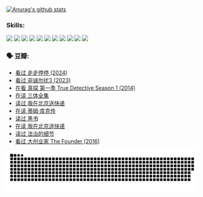 
[![Anurag's github stats](https://github-readme-stats.vercel.app/api?username=w940853815)](https://github.com/anuraghazra/github-readme-stats)

### Skills:

<code><img height="32" src="https://cdn.jsdelivr.net/npm/simple-icons@v5/icons/python.svg"></code>
<code><img height="32" src="https://cdn.jsdelivr.net/npm/simple-icons@v5/icons/javascript.svg"></code>
<code><img height="32" src="https://cdn.jsdelivr.net/npm/simple-icons@v5/icons/django.svg"></code>
<code><img height="32" src="https://cdn.jsdelivr.net/npm/simple-icons@v5/icons/flask.svg"></code>
<code><img height="32" src="https://cdn.jsdelivr.net/npm/simple-icons@v5/icons/vuetify.svg"></code>
<code><img height="32" src="https://cdn.jsdelivr.net/npm/simple-icons@v5/icons/git.svg"></code>
<code><img height="32" src="https://cdn.jsdelivr.net/npm/simple-icons@v5/icons/docker.svg"></code>
<code><img height="32" src="https://cdn.jsdelivr.net/npm/simple-icons@v5/icons/postgresql.svg"></code>
<code><img height="32" src="https://cdn.jsdelivr.net/npm/simple-icons@v5/icons/elasticsearch.svg"></code>
<code><img height="32" src="https://cdn.jsdelivr.net/npm/simple-icons@v5/icons/macos.svg"></code>
<code><img height="32" src="https://cdn.jsdelivr.net/npm/simple-icons@v5/icons/linux.svg"></code>

### 🗣 豆瓣:

<!-- DOUBAN-ACTIVITIES:START -->
- [看过 走走停停‎ (2024)](https://www.douban.com/people/136069238/status/4684430230/?_i=24207658)
- [看过 非诚勿扰3‎ (2023)](https://www.douban.com/people/136069238/status/4676324100/?_i=24207658)
- [在看 真探 第一季 True Detective Season 1‎ (2014)](https://www.douban.com/people/136069238/status/4673382852/?_i=24207658)
- [在读 三体全集](https://www.douban.com/people/136069238/status/4672842521/?_i=24207658)
- [读过 我在北京送快递](https://www.douban.com/people/136069238/status/4672842036/?_i=24207658)
- [在读 蒂姆·库克传](https://www.douban.com/people/136069238/status/4663517053/?_i=24207658)
- [读过 黑书](https://www.douban.com/people/136069238/status/4663516022/?_i=24207658)
- [在读 我在北京送快递](https://www.douban.com/people/136069238/status/4658098365/?_i=24207658)
- [读过 法治的细节](https://www.douban.com/people/136069238/status/4657347558/?_i=24207658)
- [看过 大创业家 The Founder‎ (2016)](https://www.douban.com/people/136069238/status/4649667693/?_i=24207658)
<!-- DOUBAN-ACTIVITIES:END -->


![Snake animation](https://raw.githubusercontent.com/w940853815/w940853815/output/github-contribution-grid-snake.svg)

<!--
**w940853815/w940853815** is a ✨ _special_ ✨ repository because its `README.md` (this file) appears on your GitHub profile.

Here are some ideas to get you started:

- 🔭 I’m currently working on ...
- 🌱 I’m currently learning ...
- 👯 I’m looking to collaborate on ...
- 🤔 I’m looking for help with ...
- 💬 Ask me about ...
- 📫 How to reach me: ...
- 😄 Pronouns: ...
- ⚡ Fun fact: ...
-->

